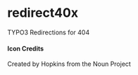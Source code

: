 # redirect40x
TYPO3 Redirections for 404




#### Icon Credits
Created by Hopkins from the Noun Project